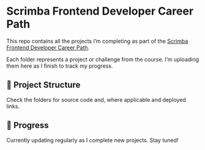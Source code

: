 # Scrimba Frontend Developer Career Path

This repo contains all the projects I’m completing as part of the [Scrimba Frontend Developer Career Path](https://scrimba.com/learn/frontend).

Each folder represents a project or challenge from the course. I’m uploading them here as I finish to track my progress.

## 📁 Project Structure

Check the folders for source code and, where applicable and deployed links.

## 📌 Progress

Currently updating regularly as I complete new projects. Stay tuned!
